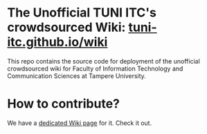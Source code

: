 # The Unofficial TUNI ITC's crowdsourced Wiki: [tuni-itc.github.io/wiki](https://tuni-itc.github.io/wiki)

This repo contains the source code for deployment of the unofficial crowdsourced wiki for Faculty of Information Technology and Communication Sciences at Tampere University.

# How to contribute?
We have a [dedicated Wiki page](https://tuni-itc.github.io/wiki/Meta/how-to-contribute/) for it. Check it out.
